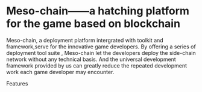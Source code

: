 # Meso-chain——a hatching platform for the game based on blockchain    
Meso-chain, a deployment platform intergrated with toolkit and framework,serve for the innovative game developers. By offering a series of deployment tool suite , Meso-chain let the developers deploy the side-chain network without any technical basis. And the universal development framework provided by us can greatly reduce the repeated development work each game developer may encounter.


Features
